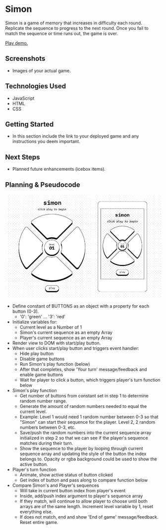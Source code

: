 # Simon

Simon is a game of memory that increases in difficulty each round. Replicate the sequence to progress to the next round. Once you fail to match the sequence or time runs out, the game is over.

[Play demo.](#)

## Screenshots

- Images of your actual game.

## Technologies Used

- JavaScript
- HTML
- CSS

## Getting Started

- In this section include the link to your deployed game and any instructions you deem important.

## Next Steps

- Planned future enhancements (icebox items).

## Planning & Pseudocode

<img src='docs/simon-wireframe.png' width='900'>

- Define constant of BUTTONS as an object with a property for each button (0-3).
    - '0': 'green' ... '3': 'red'
- Initialize variables for:
    - Current level as a Number of 1
    - Simon's current sequence as an empty Array
    - Player's current sequence as an empty Array
- Render view to DOM with start/play button.
- When user clicks start/play button and triggers event handler:
    - Hide play button
    - Disable game buttons
    - Run Simon's play function (below)
    - After that completes, show 'Your turn' message/feedback and enable game buttons
    - Wait for player to click a button, which triggers player's turn function below
- Simon's play function
    - Get number of buttons from constant set in step 1 to determine random number range.
    - Generate the amount of random numbers needed to equal the current level.
    - Example: Level 1 would need 1 random number between 0-3 so that "Simon" can start their sequence for the player. Level 2, 2 random numbers between 0-3, etc.
    - Save/push the random numbers into the current sequence array initialized in step 2 so that we can see if the player's sequence matches during their turn.
    - Show the sequence to the player by looping through current sequence array and updating the style of the button the index belongs to. Opacity or rgba background could be used to show the active button.
- Player's turn function
    - Animate, show active status of button clicked
    - Get index of button and pass along to compare function below
- Compare Simon's and Player's sequences
    - Will take in current button index from player's event
    - Inside, add/push index argument to player's sequence array
    - If they match, will continue to allow player to choose until both arrays are of the same length. Increment level variable by 1, reset everything else.
    - If does not match, end and show 'End of game' message/feedback. Reset entire game.